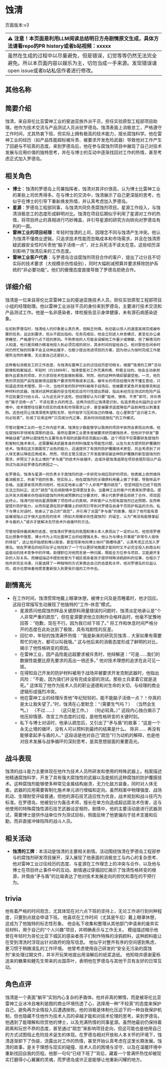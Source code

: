 # 蚀清
页面版本:v3
 

| :warning: 注意！本页面是利用LLM阅读总结明日方舟剧情原文生成，具体方法请看repo的PR history或者b站视频：xxxxx           |
|:----------------------------|
| 虽然在生成的过程中以尽量避免，但是错误，幻觉等等仍然无法完全避免。所以本页面内容以娱乐为主，切勿当成一手来源。发现错误请open issue或者b站私信作者进行修改。|



## 其他名称

## 简要介绍
蚀清，来自哥伦比亚雷神工业的斐迪亚族外派干员，担任实验原型工程部项目助理。他作为技术交流与产品测试人员派驻罗德岛。蚀清表面上消极怠工，严格遵守工作时间，尤其热衷下班，但实际上拥有极高的技术能力，擅长腐蚀科学。他在雷神工业的经历（如产品性能超标被斥责、被要求开发危险武器）导致他对工作产生了回避与不较真的态度。来到罗德岛后，他在参与腐蚀剂项目中展现了自己对技术发展与应用价值的独特思考，并在与博士的互动中逐渐找回对工作的热情，甚至考虑正式加入罗德岛。
## 相关角色
-   **博士**：蚀清的罗德岛上司兼指挥者，蚀清对其评价很高，认为博士比雷神工业的某些上司优秀得多。在与博士的交流中，蚀清展示了自己更深层的思考，也似乎在博士的引导下重新焕发热情，并认真考虑加入罗德岛。
-   **星源**：罗德岛工程部同事，与蚀清共同负责腐蚀剂项目。星源工作投入，与蚀清消极怠工的态度形成鲜明对比。蚀清在项目后期似乎利用了星源对工作的热情，将项目终止的真相进行巧妙掩盖，并引导星源的研究方向转向对罗德岛有利的一面。
-   **雷神工业的项目经理**：年轻时蚀清的上司，因理念不同与蚀清产生冲突。他认为蚀清不懂商业逻辑，只追求技术性能而忽略成本和市场需求，并且在蚀清质疑武器安全性时斥责他“脑子活络一点”，对士兵死活不该太在意。这些经历深刻影响了蚀清后来的工作态度。
-   **雷神工业客户代表**：与罗德岛洽谈腐蚀剂项目合作的客户，提出了过分且不切实际的技术要求（大规模杀伤性级别），同时大幅削减预算并要求移除防护系统的“非必要功能”。他们的傲慢态度直接导致了罗德岛拒绝合作。
## 详细介绍
蚀清是一位来自哥伦比亚雷神工业的斐迪亚族技术人员，担任实验原型工程部项目小组的经理助理。他以雷神工业派驻干员的身份来到罗德岛，主要进行技术交流和产品测试工作。他是一名非感染者，体检报告显示身体健康，未有源石病感染迹象。

    在初到罗德岛时，蚀清给人的印象是认真负责，但缺乏热情。他总能以惊人的速度高效完成被布置的任务，且达到要求，但从不超出指标。任务完成后，他会立刻进入休息模式，甚至在办公桌旁睡觉，严格遵守六点下班的原则。不熟悉他的人可能会误解他工作量少或懒散，但了解情况的人知道，他只是将精力精准地投入到必须完成的部分，其余时间则留给自己。他对那些在闲余时间仍然忙碌的同事不会主动伸出援手，也极少提出改进项目的方案，因为他认为按时完成工作是理所当然的事情，无论是自己还是别人。

    这种看似消极怠工的工作态度，与蚀清在雷神工业的过往经历密切相关。根据“蚀清的工牌”活动剧情和档案描述，年轻时（约1089年），蚀清曾是对工作充满热情、积极主动的。他会主动承担额外且紧急的项目，并力求将技术性能做到极致。然而，他的这种热情却屡屡受挫。一次，他负责的项目因产品性能做得远超客户要求而导致成本过高，被年长的项目经理斥责不懂生意经，只知道追求技术理想。另一次，当他开发的防护材料被用于战场后，他被要求紧急开发能够克制这种材料的武器。蚀清对这种武器的安全性和实战可行性提出质疑，指出未经完全测试的危险产品不应批量交付给士兵，认为这无异于送死。但经理却认为只要“能用、够用、不贵”即可，并斥责他“脑子活络一点”，不该在意士兵的死活。这两次经历让蚀清意识到，在追求商业利益的企业环境中，技术理想往往要为现实的成本和市场需求让步，甚至被要求适度降低产品耐用性以刺激复购。这些经历让蚀清深感失望和无奈，他开始学习压抑自己的情绪，在心里默念“这只是工作，何必较真”，形成了后来这种“只完成分内之事，其余时间彻底放松”的工作模式。

    尽管对雷神工业的一些工作内容不满，蚀清在少数能够学以致用的项目中依然会表现出热情。他在腐蚀科学领域有深厚的造诣，虽然在雷神工业更多是被要求研究缓蚀技术，但他对于研发“雷神破战者”这种以腐蚀性为主要攻击手段的武器项目流露出兴趣。这个项目不仅需要研发腐蚀剂和客制化施术单元，还需要解决武器本身的材料强度与导能性问题，以及为友方提供防护覆膜的技术。蚀清在这方面展现了出色的能力，迅速提供了有效的防护覆膜技术原型，并且考虑到了对人体无害以降低应用成本。然而，项目主管又提出了开发能够突破这种防护覆膜的新型腐蚀剂的需求，并预见了永无止境的“矛与盾”的技术升级循环。这或许是蚀清选择在项目收尾阶段以产品测试为由派驻罗德岛的原因之一。

    在罗德岛，蚀清与星源一同负责关于腐蚀剂的进一步研究与相应防护的项目。他表面上依然维持着消极怠工、热衷下班的形象，但实际上，他在腐蚀剂的关键原料用量上做了手脚，导致样品不合格。当星源发现并质问他时，他淡定地承认是“个人非常严重的疏忽”，但坚持因为已经下班而无法立刻纠正。这次“疏忽”在后续剧情中显得更加复杂。当雷神工业的客户代表来到罗德岛，提出开发大规模杀伤性级别腐蚀剂并削减预算的过分要求时，博士代表罗德岛拒绝了合作，项目因此终止。蚀清巧妙地向星源隐瞒了项目终止的真相，声称客户认为现有腐蚀剂已达预期，反而希望提升防护能力，从而将星源在防护覆膜上的研究引导到对罗德岛自身干员防护有益的方向。私下与博士对话时，他承认了自己的“疏忽”，并引用了炎国“矛与盾”的故事，暗示了他可能有意延缓或阻止过于强大且危险的技术（例如大规模杀伤性腐蚀剂）的诞生，认为“再没有能够拿起矛与盾的人”或许才是解决无尽技术升级循环的方法。

    尽管他保持着疏离的态度，但蚀清对罗德岛的氛围和博士本人表现出了一定的认可。他觉得罗德岛比想象中惬意，博士作为上司比雷神工业的经理强太多。他认为与博士共事是“非常令人愉快的体验”，这让他开始感到难以取舍，甚至坦率地向博士询问“跳槽待遇”，认真考虑正式加入罗德岛。他在罗德岛的经历似乎让他找到了一个可以更好地施展才能同时又不必完全投入到商业利益驱动的技术竞争中的环境。助理职位对他而言是一种归属，既能全方位参与项目，又能避开复杂的人际关系。而模组描述中提到他曾为下城区感染者孩子提供特殊涂鸦颜料的往事，也暗示了他并非完全冷漠，只是选择了一种独特的方式来表达自己的态度和关怀。他对罗德岛的日益认同，或许也意味着他愿意重新投入到更有价值的工作中去。
## 剧情高光
- 在工作时间，蚀清惯常地戴上眼罩休憩，被博士问及是否睡着时，他才回应。这段日常描写生动展现了他独特的“工作-休息”模式。
    - 星源质问他腐蚀剂样品关键原料用量错误的问题时，蚀清淡定地承认是“个人非常严重的疏忽”，但在星源要求他立刻制作合格样品时，他毫不犹豫地回答：“抱歉，现在不行。因为我已经下班了。” 将工作和休息时间严格分开的态度在此处达到了极致，具有戏剧性的反差。
    - 回忆中，年轻的蚀清满怀热情：“我是新来的研究员蚀清... 大家如果有需要帮忙的地方，都可以叫我哦。” 这与他后来的消极态度形成了鲜明的对比，揭示了他性格转变的原因。
    - 在雷神工业，因产品性能远超要求被斥责时，他辩解道：“可是......我们的数据性能要比原先要求的高出一倍还多。” 他对技术理想的追求在此可见一斑。
    - 在得知自己开发的防护材料被用于战场并被要求开发克制武器时，他指出风险：“不能，因为我们并没有完成全部的测试。那些士兵拿着它就是送死。” 这体现了他作为技术人员的职业道德和对生命的关切，与经理的商业逻辑形成强烈冲突。
    - 他在雷神工业的经理斥责他“年纪轻轻的，能不能脑子活络一点？！你真的是太让我失望了。”时，蚀清在心里默念：“（需要生气吗？） （当然会生气。） （不过......） （这只是工作。） （何必较真。）” 这段内心独白揭示了他压抑情感、改变工作态度的过程，是他性格转变的关键时刻。
    - 私下与博士对话时，他承认疏忽后，又引出了“矛与盾”的故事：“这是一个永无止境的循环，没有人可以预料到最终的结果是什么。 除非...... 再没有能够拿起矛与盾的人。” 这段话是他对自己“疏忽”行为动机的解释，也是他对技术发展与战争循环的深刻思考，是其思想层面的重要高光。
## 战斗表现
蚀清的战斗能力主要体现在他作为技术人员所研发和使用的特殊武器上。档案描述他精通腐蚀科学，开发了具有强大腐蚀性的武器以及能抵抗这种腐蚀的防护覆膜技术。这种腐蚀剂能够使多种常见金属结构崩溃，无力化敌方装备，同时对人体无害。武器的应用需要客制化施术单元进行增幅和定向。虽然档案中物理强度、战场机动、生理耐受评级普通，但他的源石技艺适应性为优良，战术规划和战斗技巧为标准。在罗德岛，他被划分为轰击术师，擅长在单方向造成超远距法术伤害，这与他使用的特殊腐蚀性源石技艺武器设定相符。剧情中，他的主要活动是进行武器测试，需要博士提供作战单位作为测试目标，侧面反映了他更偏向于技术支援和后勤，而非直接冲锋陷阵的战斗人员。
## 相关活动
-   **蚀清的工牌**：本活动是蚀清的主要相关剧情。活动围绕蚀清在罗德岛工程部参与的腐蚀剂研发项目展开，深入展现了他表面的消极怠工与内心的复杂思考、他对雷神工业过往经历的态度、与星源在工作理念上的冲突与合作，以及他与博士在项目终止事件中的互动。剧情通过穿插回忆揭示了蚀清性格转变的根源，并借由“矛与盾”的比喻表达了他对技术发展走向的担忧和潜在的干预行为。
## trivia
他有着严格的时间观念，尤其体现在对六点下班的坚持上，无论工作进行到何种程度，只要到点就会申请下班。
    他喜欢在工作时间（尤其是午后）戴上眼罩休憩，这成为了他独特的标志性形象。
    他会私下收集和整理从其他部门申请来的废弃实验材料，用于自己的“个人兴趣”项目，并明确表示与工作无关。
    模组描述暗示他曾在年轻时为哥伦比亚下城区的感染者孩子们制作特殊的涂鸦颜料，这种颜料能让在受到清洗时浮现出针对政府的隐写信息。
    他似乎对整齐有序的空间感到焦虑，更习惯于稍微凌乱的工作环境。
    他曾考虑使用自己研发的“安全无污染的腐蚀剂”来处理过期文件，并半开玩笑地提出用溶解后的纸浆造纸。
    他知晓并感谢夏栎送来的糖果和鲤先生带来的炎国茶叶，表明他在罗德岛与其他干员有友好的日常互动。
## 角色点评
蚀清是一个表面“躺平”实则内心复杂的矛盾体。他并非真的懒惰，而是被哥伦比亚雷神工业冰冷且唯利是图的商业环境伤透了心，选择用一种“不较真”的态度来保护自己，避免再次全情投入后遭遇挫败。他的消极是体制化压迫下的一种自我保护机制，但也隐藏不住他作为技术人员的卓越才能和对技术伦理的思考。来到罗德岛，他遇到了能理解和欣赏他的博士，以及充满热情的同事星源。虽然他最初仍保持着疏离和玩世不恭的态度，甚至通过“疏忽”来影响项目走向，但这可能也是他用自己的方式试图阻止危险技术诞生的体现。在罗德岛相对开放和人本关怀的环境下，蚀清逐渐卸下了伪装，流露出对工作的热情，甚至开始认真考虑在这里长期发展。蚀清的故事，是关于理想与现实的碰撞、技术人员的困境与坚守、以及在温暖环境中重新找回自我的历程。他那一句句“已经下班了”背后，藏着一个曾满怀热忱却被现实打磨得小心翼翼的灵魂，而罗德岛或许正是能够让他重新闪耀的地方。